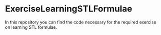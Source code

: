 # ExerciseLearningSTLFormulae
In this repository you can find the code necessary for the required exercise on learning STL formulae.
